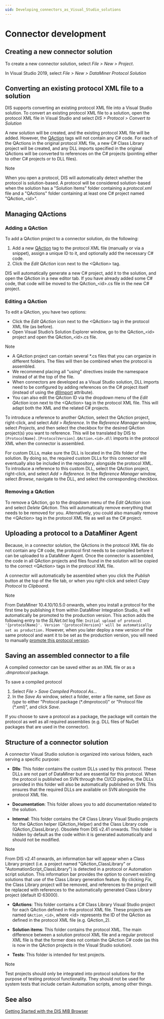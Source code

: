 ```yaml
---
uid: Developing_connectors_as_Visual_Studio_solutions
---
```


# Connector development

## Creating a new connector solution

To create a new connector solution, select *File \> New \> Project*.

In Visual Studio 2019, select *File \> New \> DataMiner Protocol Solution*

## Converting an existing protocol XML file to a solution

DIS supports converting an existing protocol XML file into a Visual Studio solution. To convert an existing protocol XML file to a solution, open the protocol XML file in Visual Studio and select *DIS \> Protocol \> Convert to Solution*

A new solution will be created, and the existing protocol XML file will be added. However, the [QAction](xref:Protocol.QActions.QAction) tags will not contain any C# code. For each of the QActions in the original protocol XML file, a new C# Class Library project will be created, and any DLL imports specified in the original QActions will be converted to references on the C# projects (pointing either to other C# projects or to DLL files).

> [!NOTE]
> When you open a protocol, DIS will automatically detect whether the protocol is solution-based. A protocol will be considered solution-based when the solution has a "Solution Items" folder containing a *protocol.xml* file and a "QActions" folder containing at least one C# project named "QAction\_\<id>".

## Managing QActions

### Adding a QAction

To add a QAction project to a connector solution, do the following:

1. Add a new [QAction](xref:Protocol.QActions.QAction) tag to the protocol XML file (manually or via a snippet), assign a unique ID to it, and optionally add the necessary C# code.
1. Click the *Edit QAction* icon next to the \<QAction> tag.

DIS will automatically generate a new C# project, add it to the solution, and open the QAction in a new editor tab. If you have already added some C# code, that code will be moved to the QAction\_\<id>.cs file in the new C# project.

### Editing a QAction

To edit a QAction, you have two options:

- Click the *Edit QAction* icon next to the \<QAction> tag in the protocol XML file (as before).
- Open Visual Studio’s Solution Explorer window, go to the QAction\_\<id> project and open the QAction\_\<id>.cs file.

> [!NOTE]
>
> - A QAction project can contain several \*.cs files that you can organize in different folders. The files will then be combined when the protocol is assembled.
> - We recommend placing all "using" directives inside the namespace instead of at the top of the file.
> - When connectors are developed as a Visual Studio solution, DLL imports need to be configured by adding references on the C# project itself (instead of using the [dllImport](xref:Protocol.QActions.QAction-dllImport) attribute).
> - You can also edit the QAction ID via the dropdown menu of the *Edit QAction* icon next to the \<QAction> tag in the protocol XML file. This will adapt both the XML and the related C# projects.

To introduce a reference to another QAction, select the QAction project, right-click, and select *Add* > *Reference*. In the *Reference Manager* window, select *Projects*, and then select the checkbox for the desired QAction project(s) you want to reference. This will be translated by DIS to `[ProtocolName].[ProtocolVersion].QAction.<id>.dll` imports in the protocol XML when the connector is assembled.

For custom DLLs, make sure the DLL is located in the *Dlls* folder of the solution. By doing so, the required custom DLLs for this connector will eventually also be included in the repository, alongside the protocol XML. To introduce a reference to this custom DLL, select the QAction project, right-click, and select *Add* > *Reference*. In the *Reference Manager* window, select *Browse*, navigate to the DLL, and select the corresponding checkbox.

### Removing a QAction

To remove a QAction, go to the dropdown menu of the *Edit QAction* icon and select *Delete QAction*. This will automatically remove everything that needs to be removed for you. Alternatively, you could also manually remove the \<QAction> tag in the protocol XML file as well as the C# project.

## Uploading a protocol to a DataMiner Agent

Because, in a connector solution, the QActions in the protocol XML file do not contain any C# code, the protocol first needs to be compiled before it can be uploaded to a DataMiner Agent. Once the connector is assembled, the code in all QAction projects and files found in the solution will be copied to the correct \<QAction> tags in the protocol XML file.

A connector will automatically be assembled when you click the *Publish* button at the top of the file tab, or when you right-click and select *Copy Protocol to Clipboard*.

> [!NOTE]
> From DataMiner 10.4.10/10.5.0 onwards<!--RN 40291-->, when you install a protocol for the first time by publishing it from within DataMiner Integration Studio, it will automatically be promoted to the production version. This action adds the following entry to the *SLNet.txt* log file: `Initial upload of protocol '{protocolName}'. Version '{protocolVersion}' will be automatically set as production.` However, when you later deploy a new version of the same protocol and want it to be set as the production version, you will need to manually [promote this protocol version](xref:Promoting_a_protocol_version_to_production_version).

## Saving an assembled connector to a file

A compiled connector can be saved either as an XML file or as a *.dmprotocol* package.

To save a compiled protocol

1. Select *File \> Save Compiled Protocol As...*
1. In the *Save As* window, select a folder, enter a file name, set *Save as type* to either "Protocol package (\*.dmprotocol)" or "Protocol file (\*.xml)", and click *Save*.

If you choose to save a protocol as a package, the package will contain the protocol as well as all required assemblies (e.g. DLL files of NuGet packages that are used in the connector).

## Structure of a connector solution

A connector Visual Studio solution is organized into various folders, each serving a specific purpose:

- **Dlls**: This folder contains the custom DLLs used by this protocol. These DLLs are not part of DataMiner but are essential for this protocol. When the protocol is published on SVN through the CI/CD pipeline, the DLLs provided in this folder will also be automatically published on SVN. This ensures that the required DLLs are available on SVN alongside the protocol XML file.

- **Documentation**: This folder allows you to add documentation related to the solution.

- **Internal**: This folder contains the C# Class Library Visual Studio projects for the QAction helper (QAction_Helper) and the Class Library code (QAction_ClassLibrary). Obsolete from DIS v2.41 onwards. This folder is hidden by default as the code within it is generated automatically and should not be modified.

> [!NOTE]
> From DIS v2.41 onwards, an information bar will appear when a Class Library project (i.e. a project named "QAction_ClassLibrary" or "AutomationScript_ClassLibrary") is detected in a protocol or Automation script solution. This information bar provides the option to convert existing solutions that use of the Class Library generation feature. By clicking *Fix*, the Class Library project will be removed, and references to the project will be replaced with references to the automatically generated Class Library project (default ID 63000).

- **QActions**: This folder contains a C# Class Library Visual Studio project for each QAction defined in the protocol XML file. These projects are named `QAction_<id>`, where \<id> represents the ID of the QAction as defined in the protocol XML file (e.g. QAction_2).

- **Solution items**: This folder contains the protocol XML. The main difference between a solution protocol XML file and a regular protocol XML file is that the former does not contain the QAction C# code (as this is now in the QAction projects in the Visual Studio solution).

- **Tests**: This folder is intended for test projects.

> [!NOTE]
> Test projects should only be integrated into protocol solutions for the purpose of testing protocol functionality. They should not be used for system tests that include certain Automation scripts, among other things.

## See also

[Getting Started with the DIS MIB Browser](xref:DIS_MIB_Browser)
